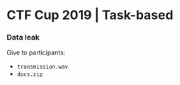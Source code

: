 # CTF Cup 2019 | Task-based

### Data leak

Give to participants:
- `transmission.wav`
- `docs.zip`
